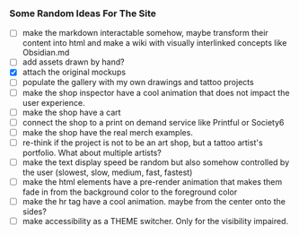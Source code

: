 ### Some Random Ideas For The Site
- [ ] make the markdown interactable somehow, maybe transform their content into html and make a wiki with visually interlinked concepts like Obsidian.md
- [ ] add assets drawn by hand?
- [x] attach the original mockups
- [ ] populate the gallery with my own drawings and tattoo projects
- [ ] make the shop inspector have a cool animation that does not impact the user experience. 
- [ ] make the shop have a cart
- [ ] connect the shop to a print on demand service like Printful or Society6
- [ ] make the shop have the real merch examples.
- [ ] re-think if the project is not to be an art shop, but a tattoo artist's portfolio. What about multiple artists?
- [ ] make the text display speed be random but also somehow controlled by the user (slowest, slow, medium, fast, fastest)
- [ ] make the html elements have a pre-render animation that makes them fade in from the background color to the foreground color
- [ ] make the hr tag have a cool animation. maybe from the center onto the sides?
- [ ] make accessibility as a THEME switcher. Only for the visibility impaired.
